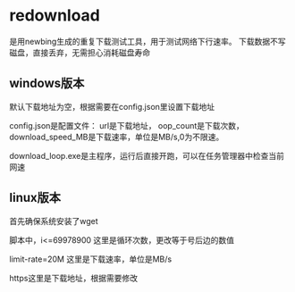 # redownload
是用newbing生成的重复下载测试工具，用于测试网络下行速率。
下载数据不写磁盘，直接丢弃，无需担心消耗磁盘寿命

## windows版本
默认下载地址为空，根据需要在config.json里设置下载地址

config.json是配置文件：
url是下载地址，
oop_count是下载次数，
download_speed_MB是下载速率，单位是MB/s,0为不限速。

download_loop.exe是主程序，运行后直接开跑，可以在任务管理器中检查当前网速


## linux版本
首先确保系统安装了wget

脚本中，i<=69978900 这里是循环次数，更改等于号后边的数值

limit-rate=20M 这里是下载速率，单位是MB/s

https这里是下载地址，根据需要修改
